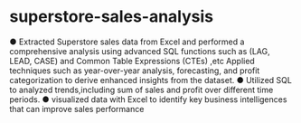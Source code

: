 # superstore-sales-analysis
●	Extracted Superstore sales data from Excel and performed a comprehensive analysis using advanced SQL functions such as (LAG, LEAD, CASE) and Common Table Expressions (CTEs) ,etc Applied techniques such as year-over-year analysis, forecasting, and profit categorization to derive enhanced insights from the dataset.
●	Utilized SQL to analyzed trends,including sum of sales and profit over different time periods.
●	visualized data with Excel to identify key business intelligences that can improve sales performance
